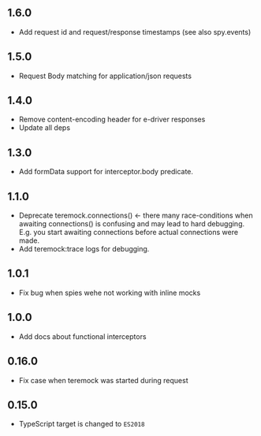 ## 1.6.0

- Add request id and request/response timestamps (see also spy.events)

## 1.5.0

- Request Body matching for application/json requests

## 1.4.0

- Remove content-encoding header for e-driver responses
- Update all deps

## 1.3.0

- Add formData support for interceptor.body predicate.

## 1.1.0

- Deprecate teremock.connections() ← there many race-conditions when awaiting connections() is confusing and may lead to hard debugging. E.g. you start awaiting connections before actual connections were made.
- Add teremock:trace logs for debugging.

## 1.0.1

- Fix bug when spies wehe not working with inline mocks

## 1.0.0

- Add docs about functional interceptors

## 0.16.0

- Fix case when teremock was started during request

## 0.15.0

- TypeScript target is changed to `ES2018`
